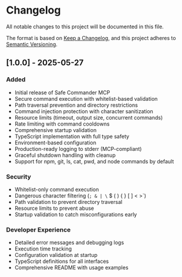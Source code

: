 # Changelog

All notable changes to this project will be documented in this file.

The format is based on [Keep a Changelog](https://keepachangelog.com/en/1.0.0/),
and this project adheres to [Semantic Versioning](https://semver.org/spec/v2.0.0.html).

## [1.0.0] - 2025-05-27

### Added
- Initial release of Safe Commander MCP
- Secure command execution with whitelist-based validation
- Path traversal prevention and directory restrictions
- Command injection protection with character sanitization
- Resource limits (timeout, output size, concurrent commands)
- Rate limiting with command cooldowns
- Comprehensive startup validation
- TypeScript implementation with full type safety
- Environment-based configuration
- Production-ready logging to stderr (MCP-compliant)
- Graceful shutdown handling with cleanup
- Support for npm, git, ls, cat, pwd, and node commands by default

### Security
- Whitelist-only command execution
- Dangerous character filtering (`; & | \` $ ( ) { } [ ] < >`)
- Path validation to prevent directory traversal
- Resource limits to prevent abuse
- Startup validation to catch misconfigurations early

### Developer Experience
- Detailed error messages and debugging logs
- Execution time tracking
- Configuration validation at startup
- TypeScript definitions for all interfaces
- Comprehensive README with usage examples 
